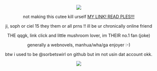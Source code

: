 <div id="header" align="center">
  

<p align="center"

<p align="center">
<img src="https://files.catbox.moe/00504l.png"> 



<div id="header" align="center">

not making this cutee kill urself [MY LINK! READ PLES!!!](https://rentry.co/nineteendays)
</p>
ji, soph or ciel 15 they them or all prns !! ill be ur chronically online friend
</p>
THE qqgk, link click and little mushroom lover, im THEIR no.1 fan (joke)
</p>
generally a webnovels, manhua/wha/ga enjoyer :-)
</p>
btw i used to be @sorbetswirl on github but im not usin dat account okk.
</p>


<p align="center"

![](https://komarev.com/ghpvc/?username=nineteendays&color=BA9175&label=freak+count&abbreviated=true&base=20)
